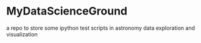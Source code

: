 # MyDataScienceGround
a repo to store some ipython test scripts in astronomy data exploration and visualization
